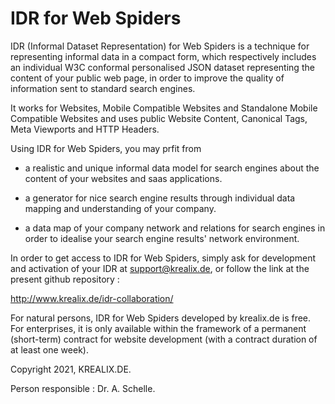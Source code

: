 # IDR for Web Spiders

IDR (Informal Dataset Representation) for Web Spiders is a technique for representing informal data in a compact form, which respectively includes an individual W3C conformal personalised JSON dataset representing the content of your public web page, in order to improve the quality of information sent to standard search engines.

It works for Websites, Mobile Compatible Websites and Standalone Mobile Compatible Websites and uses public Website Content, Canonical Tags, Meta Viewports and HTTP Headers.

Using IDR for Web Spiders, you may prfit from

- a realistic and unique informal data model for search engines about the content of your websites and saas applications. 

- a generator for nice search engine results through individual data mapping and understanding of your company.
 
- a data map of your company network and relations for search engines in order to idealise your search engine results' network environment.
 
In order to get access to IDR for Web Spiders, simply ask for development and activation of your IDR at support@krealix.de, or follow the link at the present github repository : 

<p>
<a href="http://www.krealix.de/idr-collaboration/"> http://www.krealix.de/idr-collaboration/ </a>
<p>
	
For natural persons, IDR for Web Spiders developed by krealix.de is free. For enterprises, it is only available within the framework of a permanent (short-term) contract for website development (with a contract duration of at least one week).
	
Copyright 2021, KREALIX.DE. 
	
Person responsible : Dr. A. Schelle.
